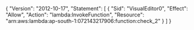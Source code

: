 {
	"Version": "2012-10-17",
	"Statement": [
		{
			"Sid": "VisualEditor0",
			"Effect": "Allow",
			"Action": "lambda:InvokeFunction",
			"Resource": "arn:aws:lambda:ap-south-1:072143217906:function:check_2"
		}
	]
}
